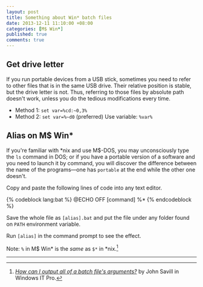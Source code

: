 ```yaml
---
layout: post
title: Something about Win* batch files
date: 2013-12-11 11:10:00 +08:00
categories: [M$ Win*]
published: true
comments: true
---
```


Get drive letter
---

If you run portable devices from a USB stick, sometimes you need to
refer to other files that is in the same USB drive. Their relative
position is stable, but the drive letter is not. Thus, referring to
those files by absolute path doesn\'t work, unless you do the tedious
modifications every time.

- Method 1: `set var=%cd:~0,3%`
- Method 2: `set var=%~d0` (preferred) Use variable: `%var%`

Alias on M\$ Win*
---

If you're familiar with \*nix and use M\$-DOS, you may unconsciously
type the `ls` command in DOS; or if you have a portable version of a
software and you need to launch it by command, you will discover the
difference between the name of the programs—one has `portable` at the
end while the other one doesn't.

Copy and paste the following lines of code into any text editor.

{% codeblock lang:bat %}
@ECHO OFF
[command] %*
{% endcodeblock %}

Save the whole file as `[alias].bat` and put the file under any folder
found on `PATH` environment variable.

Run `[alias]` in the command prompt to see the effect.

Note: `%` in M\$ Win\* is the *same* as `$*` in \*nix.[^ms_all_arg]

---
[^ms_all_arg]:
    [*How can I output all of a batch file's arguments?*][src] by John
    Savill in Windows IT Pro.

[src]: http://windowsitpro.com/windows-server/how-can-i-output-all-batch-files-arguments
